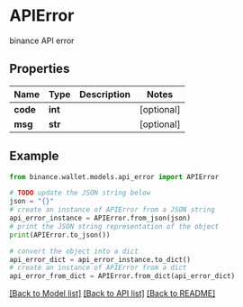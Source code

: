 # APIError

binance API error

## Properties

Name | Type | Description | Notes
------------ | ------------- | ------------- | -------------
**code** | **int** |  | [optional] 
**msg** | **str** |  | [optional] 

## Example

```python
from binance.wallet.models.api_error import APIError

# TODO update the JSON string below
json = "{}"
# create an instance of APIError from a JSON string
api_error_instance = APIError.from_json(json)
# print the JSON string representation of the object
print(APIError.to_json())

# convert the object into a dict
api_error_dict = api_error_instance.to_dict()
# create an instance of APIError from a dict
api_error_from_dict = APIError.from_dict(api_error_dict)
```
[[Back to Model list]](../README.md#documentation-for-models) [[Back to API list]](../README.md#documentation-for-api-endpoints) [[Back to README]](../README.md)


